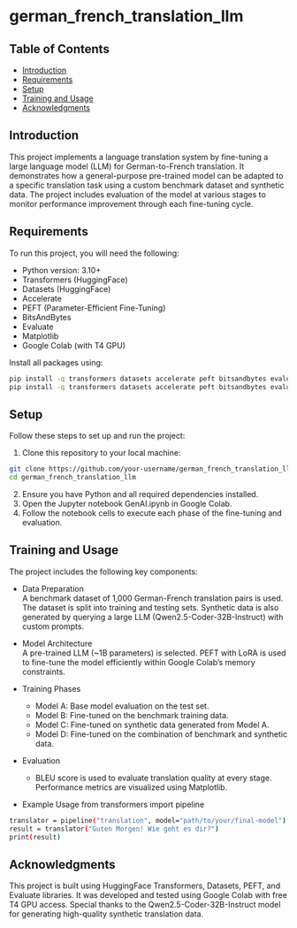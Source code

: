 # german_french_translation_llm

## Table of Contents
* [Introduction](#introduction)
* [Requirements](#requirements)
* [Setup](#setup)
* [Training and Usage](#training-and-usage)
* [Acknowledgments](#acknowledgments)

## Introduction
This project implements a language translation system by fine-tuning a large language model (LLM) for German-to-French translation. It demonstrates how a general-purpose pre-trained model can be adapted to a specific translation task using a custom benchmark dataset and synthetic data. The project includes evaluation of the model at various stages to monitor performance improvement through each fine-tuning cycle.

## Requirements
To run this project, you will need the following:

- Python version: 3.10+
- Transformers (HuggingFace)
- Datasets (HuggingFace)
- Accelerate
- PEFT (Parameter-Efficient Fine-Tuning)
- BitsAndBytes
- Evaluate
- Matplotlib
- Google Colab (with T4 GPU)

Install all packages using:
```bash
pip install -q transformers datasets accelerate peft bitsandbytes evaluate matplotlib
pip install -q transformers datasets accelerate peft bitsandbytes evaluate matplotlib
```
## Setup

Follow these steps to set up and run the project:

1. Clone this repository to your local machine:
```bash
git clone https://github.com/your-username/german_french_translation_llm.git
cd german_french_translation_llm
```
2. Ensure you have Python and all required dependencies installed.
3. Open the Jupyter notebook GenAI.ipynb in Google Colab.
4. Follow the notebook cells to execute each phase of the fine-tuning and evaluation.

## Training and Usage

The project includes the following key components:

- Data Preparation  
  A benchmark dataset of 1,000 German-French translation pairs is used. The dataset is split into training and testing sets. Synthetic data is also generated by querying a large LLM (Qwen2.5-Coder-32B-Instruct) with custom prompts.

- Model Architecture  
  A pre-trained LLM (~1B parameters) is selected. PEFT with LoRA is used to fine-tune the model efficiently within Google Colab’s memory constraints.

- Training Phases  
  - Model A: Base model evaluation on the test set.  
  - Model B: Fine-tuned on the benchmark training data.  
  - Model C: Fine-tuned on synthetic data generated from Model A.  
  - Model D: Fine-tuned on the combination of benchmark and synthetic data.
 
- Evaluation
  - BLEU score is used to evaluate translation quality at every stage. Performance metrics are visualized using Matplotlib.
 
- Example Usage
from transformers import pipeline
```bash
translator = pipeline("translation", model="path/to/your/final-model")
result = translator("Guten Morgen! Wie geht es dir?")
print(result)
```
## Acknowledgments
This project is built using HuggingFace Transformers, Datasets, PEFT, and Evaluate libraries. It was developed and tested using Google Colab with free T4 GPU access. Special thanks to the Qwen2.5-Coder-32B-Instruct model for generating high-quality synthetic translation data.
